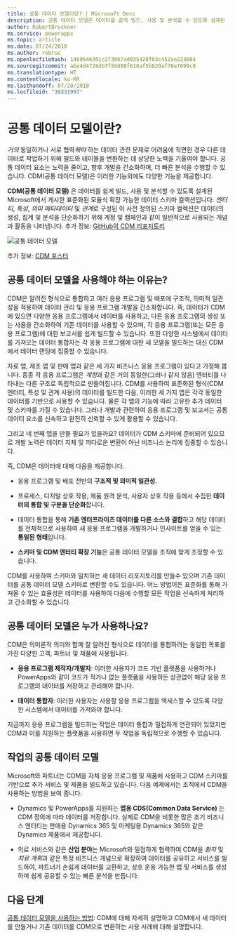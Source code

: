 ```yaml
---
title: 공통 데이터 모델이란? | Microsoft Docs
description: 공통 데이터 모델은 데이터를 쉽게 빌드, 사용 및 분석할 수 있도록 설계된 Microsoft에서 게시한 표준화된 모듈식 확장 가능한 데이터 스키마 컬렉션입니다.
author: RobertBruckner
ms.service: powerapps
ms.topic: article
ms.date: 07/24/2018
ms.author: robruc
ms.openlocfilehash: 1469646301c273067ad035428f03c452ae223604
ms.sourcegitcommit: abe4d4728db7f56088f618af5b820af78e7099c9
ms.translationtype: HT
ms.contentlocale: ko-KR
ms.lasthandoff: 07/28/2018
ms.locfileid: "39331997"
---
```

# <a name="what-is-the-common-data-model"></a>공통 데이터 모델이란?

*거의* 동일하거나 서로 협력*해야* 하는 데이터 관련 문제로 어려움에 직면한 경우 다른 데이터로 작업하기 위해 필드와 테이블을 변환하는 데 상당한 노력을 기울여야 합니다. 공통 데이터 요소는 노력을 줄이고, 향후 개발을 간소화하며, 더 빠른 분석을 수행할 수 있습니다. CDM(공통 데이터 모델)은 이러한 기능외에도 다양한 기능을 제공합니다.

**CDM(공통 데이터 모델)** 은 데이터를 쉽게 빌드, 사용 및 분석할 수 있도록 설계된 Microsoft에서 게시한 표준화된 모듈식 확장 가능한 데이터 스키마 컬렉션입니다. *엔터티*, *특성*, *의미 메타데이터* 및 *관계*로 구성된 이 사전 정의된 스키마 컬렉션은 데이터의 생성, 집계 및 분석을 단순화하기 위해 계정 및 캠페인과 같이 일반적으로 사용되는 개념과 활동을 나타냅니다. 추가 정보: [GitHub의 CDM 리포지토리](https://aka.ms/cdmrepo)

![공통 데이터 모델](media/cdm-entities.png)

추가 정보: [CDM 포스터](https://aka.ms/cdmposter)

## <a name="why-use-the-common-data-model"></a>공통 데이터 모델을 사용해야 하는 이유는?

CDM은 알려진 형식으로 통합하고 여러 응용 프로그램 및 배포에 구조적, 의미적 일관성을 적용하여 데이터 관리 및 응용 프로그램 개발을 간소화합니다. 즉, 데이터가 CDM에 있으면 다양한 응용 프로그램에서 데이터를 사용하고, 다른 응용 프로그램의 생성 또는 사용을 간소화하여 기존 데이터를 사용할 수 있으며, 각 응용 프로그램(또는 모든 응용 프로그램)에 대한 보고서를 쉽게 빌드할 수 있습니다. 또한 다양한 시스템에서 데이터를 가져오는 데이터 통합자는 각 응용 프로그램에 대한 새 모델을 빌드하는 대신 CDM에서 데이터 랜딩에 집중할 수 있습니다.

자료 앱, 제조 앱 및 판매 앱과 같은 세 가지 비즈니스 응용 프로그램이 있다고 가정해 봅니다. 종종 각 응용 프로그램은 *계정*과 같은 거의 동일한(그러나 같지 않음) 엔터티를 나타내는 다른 구조로 독립적으로 만들어집니다. CDM를 사용하여 표준화된 형식(CDM 엔터티, 특성 및 관계 사용)의 데이터를 빌드한 다음, 이러한 세 가지 앱은 각각 동일한 데이터를 기반으로 사용할 수 있습니다. 물론 각 앱의 기능에 따라 고유한 추가 데이터 및 스키마를 가질 수 있습니다. 그러나 개발과 관련하여 응용 프로그램 및 보고서는 공통 데이터 요소를 신속하고 완전히 신뢰할 수 있게 활용할 수 있습니다.

그리고 네 번째 앱을 만들 필요가 있을까요? 데이터가 CDM 스키마에 준비되어 있으므로 개발 노력은 데이터 지체 및 까다로운 변환이 아닌 비즈니스 논리에 집중할 수 있습니다.

즉, CDM은 데이터에 대해 다음을 제공합니다.

-   응용 프로그램 및 배포 전반의 **구조적 및 의미적 일관성**.

-   프로세스, 디지털 상호 작용, 제품 원격 분석, 사용자 상호 작용 등에서 수집한 **데이터의 통합 및 구분을 단순화**합니다.

-   데이터 통합을 통해 **기존 엔터프라이즈 데이터를 다른 소스와 결합**하고 해당 데이터를 전체적으로 사용하여 새 응용 프로그램을 개발하거나 인사이트를 얻을 수 있는 **통일된 형태**입니다.

-   **스키마 및 CDM 엔터티 확장 기능**은 공통 데이터 모델을 조직에 맞게 조정할 수 있습니다.

CDM를 사용하여 스키마와 일치하는 새 데이터 리포지토리를 만들수 있으며 기존 데이터를 공통 데이터 모델 스키마로 변환할 수도 있습니다. 어느 방법이든 표준화를 통해 가져올 수 있는 효율성은 데이터를 사용하여 다음에 수행할 모든 작업을 신속하게 처리하고 간소화할 수 있습니다.

## <a name="who-uses-the-common-data-model"></a>공통 데이터 모델은 누가 사용하나요?

CDM은 의미론적 의미와 함께 잘 알려진 형식으로 데이터를 통합하려는 동일한 목표를 가진 다양한 고객, 파트너 및 제품에 사용됩니다.

-   **응용 프로그램 제작자/개발자**: 이러한 사용자가 코드 기반 플랫폼을 사용하거나 PowerApps와 같이 코드가 적거나 없는 플랫폼을 사용하든 상관없이 해당 응용 프로그램의 데이터를 저장하고 관리해야 합니다.

-   **데이터 통합자**: 이러한 사용자는 사용할 응용 프로그램을 액세스할 수 있도록 다양한 시스템에서 데이터를 가져와야 합니다.

지금까지 응용 프로그램을 빌드하는 작업은 데이터 통합과 밀접하게 연관되어 있었지만 CDM과 이를 지원하는 플랫폼을 사용하면 두 작업을 독립적으로 수행할 수 있습니다.

## <a name="common-data-model-in-action"></a>작업의 공통 데이터 모델

Microsoft와 파트너는 CDM을 자체 응용 프로그램 및 제품에 사용하고 CDM 스키마를 기반으로 추가 서비스 및 제품을 빌드하고 있습니다. 다음 예제에서는 조직에서 CDM을 사용하는 방법을 보여 줍니다.

-   Dynamics 및 PowerApps를 지원하는 **앱용 CDS(Common Data Service)** 는 CDM 정의에 따라 데이터를 저장합니다. 실제로 CDM을 비롯한 많은 초기 비즈니스 엔터티는 판매용 Dynamics 365 및 마케팅용 Dynamics 365와 같은 Dynamics 제품에서 제공합니다.

-   의료 서비스와 같은 **산업 분야**는 Microsoft와 밀접하게 협력하여 CDM을 *환자* 및 *치료 계획*과 같은 특정 비즈니스 개념으로 확장하여 데이터를 공유하고 서비스를 빌드하여, 파트너가 손쉽게 데이터를 교환하고, 상호 운용 가능한 앱 및 서비스를 생성하며 쉽게 공유할 수 있는 빠른 분석을 만듭니다.

## <a name="next-step"></a>다음 단계

[공통 데이터 모델을 사용하는 방법](use-common-data-model.md): CDM에 대해 자세히 설명하고 CDM에서 새 데이터를 만들거나 기존 데이터를 CDM으로 변환하는 사용 사례에 대해 설명합니다.